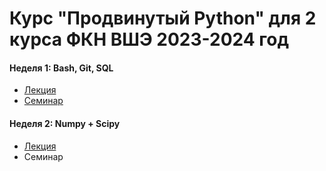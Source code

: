 # Курс "Продвинутый Python" для 2 курса ФКН ВШЭ 2023-2024 год

#### Неделя 1: Bash, Git, SQL

* [Лекция](https://colab.research.google.com/github/Palladain/Deep_Python_2023/blob/main/week01/Lecture_01.ipynb)
* [Семинар](https://colab.research.google.com/github/Palladain/Deep_Python_2023/blob/main/week01/Solved_Seminar_01.ipynb)

  
#### Неделя 2: Numpy + Scipy

* [Лекция](https://colab.research.google.com/github/Palladain/Deep_Python_2023/blob/main/week02/Lecture_02.ipynb)
* Семинар
